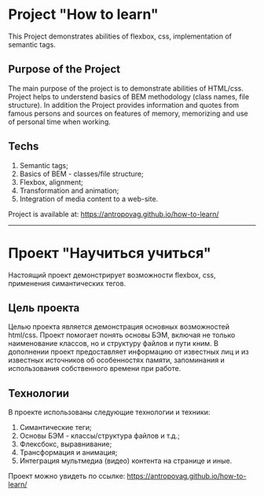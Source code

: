 # Project "How to learn"

This Project demonstrates abilities of  flexbox, css, implementation of semantic tags.

## Purpose of the Project

The main purpose of the project is to demonstrate abilities of HTML/css. Project helps to understend basics of BEM methodology (class names, file structure).
In addition the Project provides information and quotes from famous persons and sources on features of memory, memorizing and use of personal time when working. 

## Techs

1. Semantic tags;
2. Basics of BEM - classes/file structure;
3. Flexbox, alignment;
4. Transformation and animation;
5. Integration of media content to a web-site.

Project is available at: https://antropovag.github.io/how-to-learn/

_______________________________

# Проект "Научиться учиться"

Настоящий проект демонстрирует возможности flexbox, css, применения симантических тегов.

## Цель проекта

Целью проекта является демонстрация основных возможностей html/css. Проект помогает понять основы БЭМ, включая не только наименование классов, но и структуру файлов и пути кним.
В дополнении проект предоставляет информацию от известных лиц и из известных источников об особенностях памяти, запоминания и использования собственного времени при работе.

## Технологии

В проекте использованы следующие технологии и техники:
1. Симантические теги;
2. Основы БЭМ - классы/структура файлов и т.д.;
3. Флексбокс, выравнивание;
4. Трансформация и анимация;
5. Интеграция мультмедиа (видео) контента на странице и иные.

Проект можно увидеть по ссылке: https://antropovag.github.io/how-to-learn/
